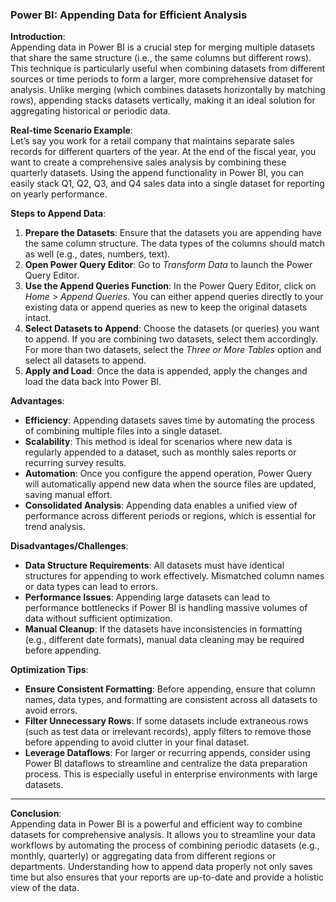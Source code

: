 ### Power BI: Appending Data for Efficient Analysis

**Introduction**:  
Appending data in Power BI is a crucial step for merging multiple datasets that share the same structure (i.e., the same columns but different rows). This technique is particularly useful when combining datasets from different sources or time periods to form a larger, more comprehensive dataset for analysis. Unlike merging (which combines datasets horizontally by matching rows), appending stacks datasets vertically, making it an ideal solution for aggregating historical or periodic data.

**Real-time Scenario Example**:  
Let’s say you work for a retail company that maintains separate sales records for different quarters of the year. At the end of the fiscal year, you want to create a comprehensive sales analysis by combining these quarterly datasets. Using the append functionality in Power BI, you can easily stack Q1, Q2, Q3, and Q4 sales data into a single dataset for reporting on yearly performance.

**Steps to Append Data**:
1. **Prepare the Datasets**: Ensure that the datasets you are appending have the same column structure. The data types of the columns should match as well (e.g., dates, numbers, text).
2. **Open Power Query Editor**: Go to *Transform Data* to launch the Power Query Editor.
3. **Use the Append Queries Function**: In the Power Query Editor, click on *Home* > *Append Queries*. You can either append queries directly to your existing data or append queries as new to keep the original datasets intact.
4. **Select Datasets to Append**: Choose the datasets (or queries) you want to append. If you are combining two datasets, select them accordingly. For more than two datasets, select the *Three or More Tables* option and select all datasets to append.
5. **Apply and Load**: Once the data is appended, apply the changes and load the data back into Power BI.

**Advantages**:
- **Efficiency**: Appending datasets saves time by automating the process of combining multiple files into a single dataset.
- **Scalability**: This method is ideal for scenarios where new data is regularly appended to a dataset, such as monthly sales reports or recurring survey results.
- **Automation**: Once you configure the append operation, Power Query will automatically append new data when the source files are updated, saving manual effort.
- **Consolidated Analysis**: Appending data enables a unified view of performance across different periods or regions, which is essential for trend analysis.

**Disadvantages/Challenges**:
- **Data Structure Requirements**: All datasets must have identical structures for appending to work effectively. Mismatched column names or data types can lead to errors.
- **Performance Issues**: Appending large datasets can lead to performance bottlenecks if Power BI is handling massive volumes of data without sufficient optimization.
- **Manual Cleanup**: If the datasets have inconsistencies in formatting (e.g., different date formats), manual data cleaning may be required before appending.

**Optimization Tips**:
- **Ensure Consistent Formatting**: Before appending, ensure that column names, data types, and formatting are consistent across all datasets to avoid errors.
- **Filter Unnecessary Rows**: If some datasets include extraneous rows (such as test data or irrelevant records), apply filters to remove those before appending to avoid clutter in your final dataset.
- **Leverage Dataflows**: For larger or recurring appends, consider using Power BI dataflows to streamline and centralize the data preparation process. This is especially useful in enterprise environments with large datasets.

---

**Conclusion**:  
Appending data in Power BI is a powerful and efficient way to combine datasets for comprehensive analysis. It allows you to streamline your data workflows by automating the process of combining periodic datasets (e.g., monthly, quarterly) or aggregating data from different regions or departments. Understanding how to append data properly not only saves time but also ensures that your reports are up-to-date and provide a holistic view of the data.